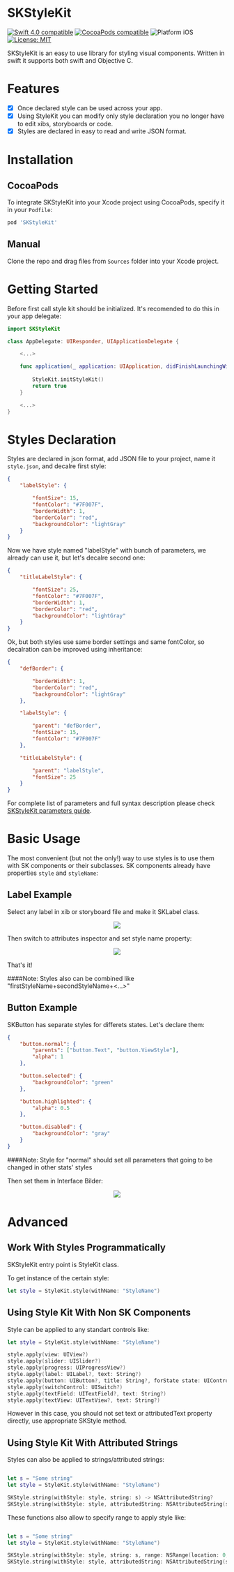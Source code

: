 # SKStyleKit

<p align="left">
	<a href="https://developer.apple.com/swift"><img src="https://img.shields.io/badge/Swift_3.0-compatible-4BC51D.svg?style=flat" alt="Swift 4.0 compatible" /></a>
	<a href="https://cocoapods.org/pods/tablekit"><img src="https://img.shields.io/badge/pod-1.0.16-blue.svg" alt="CocoaPods compatible" /></a>
	<img src="https://img.shields.io/badge/platform-iOS-blue.svg?style=flat" alt="Platform iOS" />
	<a href="https://raw.githubusercontent.com/motylevm/skstylekit/master/LICENSE"><img src="http://img.shields.io/badge/license-MIT-blue.svg?style=flat" alt="License: MIT" /></a>
</p>

SKStyleKit is an easy to use library for styling visual components. Written in swift it supports both swift and Objective C.

# Features

- [x] Once declared style can be used across your app.
- [x] Using StyleKit you can modify only style declaration you no longer have to edit xibs, storyboards or code.
- [x] Styles are declared in easy to read and write JSON format.

# Installation

## CocoaPods
To integrate SKStyleKit into your Xcode project using CocoaPods, specify it in your `Podfile`:

```ruby
pod 'SKStyleKit'
```

## Manual
Clone the repo and drag files from `Sources` folder into your Xcode project.

# Getting Started

Before first call style kit should be initialized. It's recomended to do this in your app delegate:

```swift
import SKStyleKit

class AppDelegate: UIResponder, UIApplicationDelegate {

    <...>

    func application(_ application: UIApplication, didFinishLaunchingWithOptions launchOptions: [UIApplicationLaunchOptionsKey: Any]?) -> Bool {
        
        StyleKit.initStyleKit()
        return true
    }

    <...>
}
```

# Styles Declaration

Styles are declared in json format, add JSON file to your project, name it `style.json`, and decalre first style:

```json
{
	"labelStyle": {

		"fontSize": 15,
		"fontColor": "#7F007F",
		"borderWidth": 1,
		"borderColor": "red",
		"backgroundColor": "lightGray"
	}
}
```
Now we have style named "labelStyle" with bunch of parameters, we already can use it, but let's decalre second one:

```json
{
	"titleLabelStyle": {

		"fontSize": 25,
		"fontColor": "#7F007F",
		"borderWidth": 1,
		"borderColor": "red",
		"backgroundColor": "lightGray"
	}
}
```

Ok, but both styles use same border settings and same fontColor, so decalration can be improved using inheritance:

```json
{
	"defBorder": {

		"borderWidth": 1,
		"borderColor": "red",
		"backgroundColor": "lightGray"
	},

	"labelStyle": {

		"parent": "defBorder",
		"fontSize": 15,
		"fontColor": "#7F007F"
	},

	"titleLabelStyle": {

		"parent": "labelStyle",
		"fontSize": 25
	}
}
```

For complete list of parameters and full syntax description please check [SKStyleKit parameters guide](Docs/jsonGuide.md).

# Basic Usage

The most convenient (but not the only!) way to use styles is to use them with SK components or their subclasses. SK components already have properties `style` and `styleName`:

## Label Example

Select any label in xib or storyboard file and make it SKLabel class. 

<p align="center">
	<img src="https://cloud.githubusercontent.com/assets/5831773/19125795/1cab1b22-8b41-11e6-9f11-5e3ef6552782.png"/>
</p>

Then switch to attributes inspector and set style name property:

<p align="center">
	<img src="https://cloud.githubusercontent.com/assets/5831773/19126418/88e80686-8b43-11e6-9f2e-f3309ea8bbaa.png"/>
</p>

That's it!

####Note: Styles also can be combined like "firstStyleName+secondStyleName+<...>"

## Button Example

SKButton has separate styles for differets states. Let's declare them:

```json
{
	"button.normal": {
		"parents": ["button.Text", "button.ViewStyle"],
		"alpha": 1
	},

	"button.selected": {
		"backgroundColor": "green"
	},

	"button.highlighted": {
		"alpha": 0.5
	},

	"button.disabled": {
		"backgroundColor": "gray"
	}
}
```
####Note: Style for "normal" should set all parameters that going to be changed in other stats' styles

Then set them in Interface Bilder:

<p align="center">
	<img src="https://cloud.githubusercontent.com/assets/5831773/20019939/b4b9faf4-a2df-11e6-8e21-800c6487ab93.png"/>
</p>

# Advanced

## Work With Styles Programmatically

SKStyleKit entry point is StyleKit class. 

To get instance of the certain style: 

```swift
let style = StyleKit.style(withName: "StyleName")
```

## Using Style Kit With Non SK Components

Style can be applied to any standart controls like: 

```swift
let style = StyleKit.style(withName: "StyleName")

style.apply(view: UIView?)
style.apply(slider: UISlider?)
style.apply(progress: UIProgressView?)
style.apply(label: UILabel?, text: String?)
style.apply(button: UIButton?, title: String?, forState state: UIControlState)
style.apply(switchControl: UISwitch?)
style.apply(textField: UITextField?, text: String?)
style.apply(textView: UITextView?, text: String?)
```
However in this case, you should not set text or attributedText property directly, use appropriate SKStyle method.

## Using Style Kit With Attributed Strings

Styles can also be applied to strings/attributed strings: 

```swift

let s = "Some string"
let style = StyleKit.style(withName: "StyleName")

SKStyle.string(withStyle: style, string: s) -> NSAttributedString?
SKStyle.string(withStyle: style, attributedString: NSAttributedString(string: s)) -> NSAttributedString?
```

These functions also allow to specify range to apply style like:

```swift

let s = "Some string"
let style = StyleKit.style(withName: "StyleName")

SKStyle.string(withStyle: style, string: s, range: NSRange(location: 0, length: 5)) -> NSAttributedString?
SKStyle.string(withStyle: style, attributedString: NSAttributedString(string: s), range: NSRange(location: 0, length: 8)) -> NSAttributedString?
```
